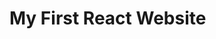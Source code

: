 # My First React Website

<!-- --Akshay Saini(Namaste-React course) -->

<!--WEBSITE LAYOUT
Header
- Logo
- Nav Items
Talk is Cheap, Show me the Code! (Namaste-React) 3
Body
- Search
- Restaurant Container
 - Restaurant Card
 - Dish Name
 - Image
 - Restaurant Name
 - Rating
 - Cuisines
 - Time to Deliver

Footer
- Copyright
- Links
- Address
- Contact  -->

<!--  REDUX :-
(to write data)when we hit the ADD+ button, then dispatch action then call a reducer function and that can be modify or update the slice of redux store.
(to read data)component is subscribed to redux store via SELECTOR so component will updated automaticaly

- install @redux/toolkit and react-redux
- build our store
- connect store to our app
- slice(cartslice)
- dispatch(action)
- selector  -->

<!-- TYPE OF TESTING(DEVLOPER) :-

- unit testing
-integration testing
-end to end testing (e2e testing) -->

<!-- TESTING OUR APPLICATION :-

- install react testing library
- install jest
- install babel dependencies
- config the babel
- Configure Parcel Config file to disable default babel transpilation
- jest configration (npx jest --init)
- install jsdom library (jest 28) -->
<!-- - Install @babel/preset-react - to make JSX work in test cases
- Include @babel/preset-react inside my babel config
- npm i -D @testing-library/jest-dom -->
